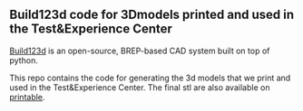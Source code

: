 ## Build123d code for 3Dmodels printed and used in the Test&Experience Center

[Build123d](https://build123d.readthedocs.io/en/latest/direct_api_reference.html) is an open-source, BREP-based CAD system built on top of python. 

This repo contains the code for generating the 3d models that we print and used in the Test&Experience Center.
The final stl are also available on [printable](https://www.printables.com/fr/@FARIBrussels_1498596).

